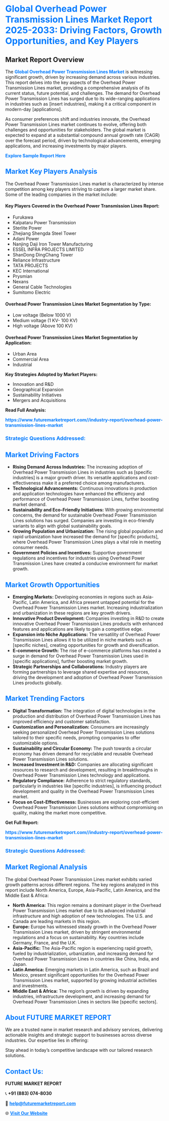 <h1 style="color: #007BFF;">Global Overhead Power Transmission Lines Market Report 2025-2033: Driving Factors, Growth Opportunities, and Key Players</h1>

<section id="overview">
<h2>Market Report Overview</h2>
<p>The <a href="https://www.futuremarketreport.com//industry-report/overhead-power-transmission-lines-market" style="color: #007BFF; text-decoration: none;"><strong>Global Overhead Power Transmission Lines Market</strong></a> is witnessing significant growth, driven by increasing demand across various industries. This report delves into the key aspects of the Overhead Power Transmission Lines market, providing a comprehensive analysis of its current status, future potential, and challenges. The demand for Overhead Power Transmission Lines has surged due to its wide-ranging applications in industries such as [insert industries], making it a critical component in modern-day [applications].</p>
<p>As consumer preferences shift and industries innovate, the Overhead Power Transmission Lines market continues to evolve, offering both challenges and opportunities for stakeholders. The global market is expected to expand at a substantial compound annual growth rate (CAGR) over the forecast period, driven by technological advancements, emerging applications, and increasing investments by major players.</p>
</section>

<section id="overview">
<p><a href="https://www.futuremarketreport.com//request-sample/reportId=60964" style="color: #007BFF; text-decoration: none;"><strong>Explore Sample Report Here</strong></a></p>
</section>

<section id="key-players">
<h2 style="color: #007BFF;">Market Key Players Analysis</h2>
<p>The Overhead Power Transmission Lines market is characterized by intense competition among key players striving to capture a larger market share. Some of the leading companies in the market include:</p>
<h4>Key Players Covered in the Overhead Power Transmission Lines Report:</h4>
<ul><li>Furukawa</li><li>Kalpataru Power Transmission</li><li>Sterlite Power</li><li>Zhejiang Shengda Steel Tower</li><li>Adani Power</li><li>Nanjing Daji Iron Tower Manufacturing</li><li>ESSEL INFRA PROJECTS LIMITED</li><li>ShanDong DingChang Tower</li><li>Reliance Infrastructure</li><li>TATA PROJECTS</li><li>KEC International</li><li>Prysmian</li><li>Nexans</li><li>General Cable Technologies</li><li>Sumitomo Electric</li></ul>
<h4>Overhead Power Transmission Lines Market Segmentation by Type:</h4>
<ul><li>Low voltage (Below 1000 V)</li><li>Medium voltage (1 KV- 100 KV)</li><li>High voltage (Above 100 KV)</li></ul>

<h4>Overhead Power Transmission Lines Market Segmentation by Application:</h4>
<ul><li>Urban Area</li><li>Commercial Area</li><li>Industrial</li></ul>
<p><strong>Key Strategies Adopted by Market Players:</strong></p>
<ul>
<li>Innovation and R&D</li>
<li>Geographical Expansion</li>
<li>Sustainability Initiatives</li>
<li>Mergers and Acquisitions</li>
</ul>
</section>

<section>
<p><strong>Read Full Analysis: </strong></p><a href="https://www.futuremarketreport.com//industry-report/overhead-power-transmission-lines-market" style="color: #007BFF; text-decoration: none;"><strong>https://www.futuremarketreport.com//industry-report/overhead-power-transmission-lines-market</strong></a>
<h3 style="color: #007BFF;">Strategic Questions Addressed:</h3>
</section>

<section id="driving-factors">
<h2 style="color: #007BFF;">Market Driving Factors</h2>
<ul>
<li><strong>Rising Demand Across Industries:</strong> The increasing adoption of Overhead Power Transmission Lines in industries such as [specific industries] is a major growth driver. Its versatile applications and cost-effectiveness make it a preferred choice among manufacturers.</li>
<li><strong>Technological Advancements:</strong> Continuous innovations in production and application technologies have enhanced the efficiency and performance of Overhead Power Transmission Lines, further boosting market demand.</li>
<li><strong>Sustainability and Eco-Friendly Initiatives:</strong> With growing environmental concerns, the demand for sustainable Overhead Power Transmission Lines solutions has surged. Companies are investing in eco-friendly variants to align with global sustainability goals.</li>
<li><strong>Growing Population and Urbanization:</strong> The rising global population and rapid urbanization have increased the demand for [specific products], where Overhead Power Transmission Lines plays a vital role in meeting consumer needs.</li>
<li><strong>Government Policies and Incentives:</strong> Supportive government regulations and incentives for industries using Overhead Power Transmission Lines have created a conducive environment for market growth.</li>
</ul>
</section>

<section id="growth-opportunities">
<h2 style="color: #007BFF;">Market Growth Opportunities</h2>
<ul>
<li><strong>Emerging Markets:</strong> Developing economies in regions such as Asia-Pacific, Latin America, and Africa present untapped potential for the Overhead Power Transmission Lines market. Increasing industrialization and urbanization in these regions are key growth drivers.</li>
<li><strong>Innovative Product Development:</strong> Companies investing in R&D to create innovative Overhead Power Transmission Lines products with enhanced features and applications are likely to gain a competitive edge.</li>
<li><strong>Expansion into Niche Applications:</strong> The versatility of Overhead Power Transmission Lines allows it to be utilized in niche markets such as [specific niches], creating opportunities for growth and diversification.</li>
<li><strong>E-commerce Growth:</strong> The rise of e-commerce platforms has created a surge in demand for Overhead Power Transmission Lines used in [specific applications], further boosting market growth.</li>
<li><strong>Strategic Partnerships and Collaborations:</strong> Industry players are forming partnerships to leverage shared expertise and resources, driving the development and adoption of Overhead Power Transmission Lines products globally.</li>
</ul>
</section>

<section id="trending-factors">
<h2 style="color: #007BFF;">Market Trending Factors</h2>
<ul>
<li><strong>Digital Transformation:</strong> The integration of digital technologies in the production and distribution of Overhead Power Transmission Lines has improved efficiency and customer satisfaction.</li>
<li><strong>Customization and Personalization:</strong> Consumers are increasingly seeking personalized Overhead Power Transmission Lines solutions tailored to their specific needs, prompting companies to offer customizable options.</li>
<li><strong>Sustainability and Circular Economy:</strong> The push towards a circular economy has driven demand for recyclable and reusable Overhead Power Transmission Lines solutions.</li>
<li><strong>Increased Investment in R&D:</strong> Companies are allocating significant resources to research and development, resulting in breakthroughs in Overhead Power Transmission Lines technology and applications.</li>
<li><strong>Regulatory Compliance:</strong> Adherence to strict regulatory standards, particularly in industries like [specific industries], is influencing product development and quality in the Overhead Power Transmission Lines market.</li>
<li><strong>Focus on Cost-Effectiveness:</strong> Businesses are exploring cost-efficient Overhead Power Transmission Lines solutions without compromising on quality, making the market more competitive.</li>
</ul>
</section>

<section>
<p><strong>Get Full Report: </strong></p><a href="https://www.futuremarketreport.com//industry-report/overhead-power-transmission-lines-market" style="color: #007BFF; text-decoration: none;"><strong>https://www.futuremarketreport.com//industry-report/overhead-power-transmission-lines-market</strong></a>
<h3 style="color: #007BFF;">Strategic Questions Addressed:</h3>
</section>


<section id="regional-analysis">
<h2 style="color: #007BFF;">Market Regional Analysis</h2>
<p>The global Overhead Power Transmission Lines market exhibits varied growth patterns across different regions. The key regions analyzed in this report include North America, Europe, Asia-Pacific, Latin America, and the Middle East & Africa:</p>
<ul>
<li><strong>North America:</strong> This region remains a dominant player in the Overhead Power Transmission Lines market due to its advanced industrial infrastructure and high adoption of new technologies. The U.S. and Canada are leading markets in this region.</li>
<li><strong>Europe:</strong> Europe has witnessed steady growth in the Overhead Power Transmission Lines market, driven by stringent environmental regulations and a focus on sustainability. Key countries include Germany, France, and the U.K.</li>
<li><strong>Asia-Pacific:</strong> The Asia-Pacific region is experiencing rapid growth, fueled by industrialization, urbanization, and increasing demand for Overhead Power Transmission Lines in countries like China, India, and Japan.</li>
<li><strong>Latin America:</strong> Emerging markets in Latin America, such as Brazil and Mexico, present significant opportunities for the Overhead Power Transmission Lines market, supported by growing industrial activities and investments.</li>
<li><strong>Middle East & Africa:</strong> The region’s growth is driven by expanding industries, infrastructure development, and increasing demand for Overhead Power Transmission Lines in sectors like [specific sectors].</li>
</ul>
</section>

<footer>
<h2 style="color: #007BFF;">About FUTURE MARKET REPORT</h2>
<p>We are a trusted name in market research and advisory services, delivering actionable insights and strategic support to businesses across diverse industries. Our expertise lies in offering:</p>

<p>Stay ahead in today’s competitive landscape with our tailored research solutions.</p>

<h2 style="color: #007BFF;">Contact Us:</h2>
<p><strong>FUTURE MARKET REPORT</strong></p>
<p>📞 <strong>+91 (883) 074-8030</strong></p>
<p>📧 <strong><a href="mailto:help@futuremarketreport.com" style="color: #007BFF;">help@futuremarketreport.com</a></strong></p>
<p>🌐 <strong><a href="https://www.futuremarketreport.com/" style="color: #007BFF;">Visit Our Website</a></strong></p>
</footer>